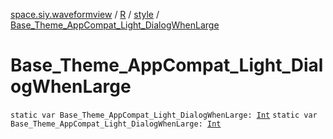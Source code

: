 [space.siy.waveformview](../../index.md) / [R](../index.md) / [style](index.md) / [Base_Theme_AppCompat_Light_DialogWhenLarge](./-base_-theme_-app-compat_-light_-dialog-when-large.md)

# Base_Theme_AppCompat_Light_DialogWhenLarge

`static var Base_Theme_AppCompat_Light_DialogWhenLarge: `[`Int`](https://kotlinlang.org/api/latest/jvm/stdlib/kotlin/-int/index.html)
`static var Base_Theme_AppCompat_Light_DialogWhenLarge: `[`Int`](https://kotlinlang.org/api/latest/jvm/stdlib/kotlin/-int/index.html)